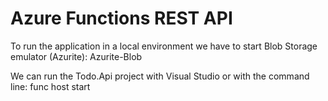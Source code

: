 # Azure Functions REST API

To run the application in a local environment we have to start Blob Storage emulator (Azurite): Azurite-Blob

We can run the Todo.Api project with Visual Studio or with the command line: func host start
